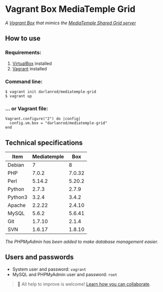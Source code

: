 # Vagrant Box MediaTemple Grid
*A [Vagrant Box](https://app.vagrantup.com/darlanrod/boxes/mediatemple-grid) that mimics the [MediaTemple Shared Grid server](http://bit.ly/2ClGXLh)*

## How to use
### Requirements:
1.  [VirtualBox](https://www.virtualbox.org) installed
1.  [Vagrant](https://www.vagrantup.com) installed

### Command line:
```
$ vagrant init darlanrod/mediatemple-grid
$ vagrant up
```
### ... or Vagrant file:
```
Vagrant.configure("2") do |config|
  config.vm.box = "darlanrod/mediatemple-grid"
end
```

## Technical specifications
Item | Mediatemple | Box
---- | ----------- | ---
Debian | 7 | 8
PHP | 7.0.2 | 7.0.32
Perl | 5.14.2 | 5.20.2
Python | 2.7.3 | 2.7.9
Python3 | 3.2.4 | 3.4.2
Apache | 2.2.22 | 2.4.10
MySQL | 5.6.2 | 5.6.41
Git | 1.7.10 | 2.1.4
SVN | 1.6.17 | 1.8.10

*The PHPMyAdmin has been added to make database management easier.*

## Users and passwords
*   System user and password: `vagrant`
*   MySQL and PHPMyAdmin user and password: `root`

> 👋  All help to improve is welcome! [Learn how you can collaborate](CONTRIBUTING.md).
